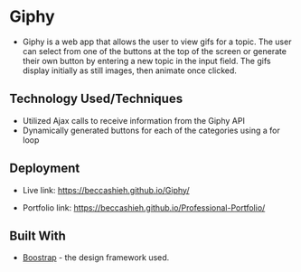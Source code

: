 # Giphy

* Giphy is a web app that allows the user to view gifs for a topic. The user can select from one of the buttons at the top of the screen or generate their own button by entering a new topic in the input field. The gifs display initially as still images, then animate once clicked. 




## Technology Used/Techniques

* Utilized Ajax calls to receive information from the Giphy API
* Dynamically generated buttons for each of the categories using a for loop 



## Deployment

* Live link: https://beccashieh.github.io/Giphy/

* Portfolio link: https://beccashieh.github.io/Professional-Portfolio/

## Built With

* [Boostrap](https://getbootstrap.com/docs/4.3/components/) - the design framework used. 


